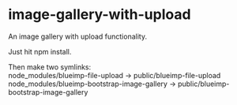 image-gallery-with-upload
=========================

An image gallery with upload functionality.

Just hit npm install.

Then make two symlinks:  
node_modules/blueimp-file-upload  -> public/blueimp-file-upload  
node_modules/blueimp-bootstrap-image-gallery  -> public/blueimp-bootstrap-image-gallery  

